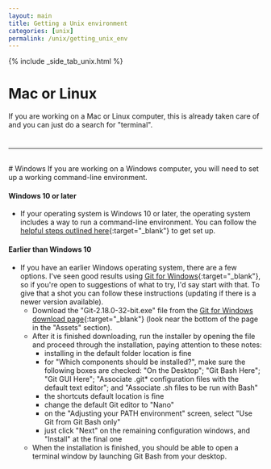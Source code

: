 ```yaml
---
layout: main
title: Getting a Unix environment
categories: [unix]
permalink: /unix/getting_unix_env
---
```


{% include _side_tab_unix.html %}

# Mac or Linux
If you are working on a Mac or Linux computer, this is already taken care of and you can just do a search for "terminal".  

<hr style="height:10px; visibility:hidden;" />

---
<br>
# Windows
If you are working on a Windows computer, you will need to set up a working command-line environment.

#### Windows 10 or later
* If your operating system is Windows 10 or later, the operating system includes a way to run a command-line environment. You can follow the [helpful steps outlined here](https://www.howtogeek.com/249966/how-to-install-and-use-the-linux-bash-shell-on-windows-10/){:target="_blank"} to get set up.


#### Earlier than Windows 10
* If you have an earlier Windows operating system, there are a few options. I've seen good results using [Git for Windows](https://gitforwindows.org/){:target="_blank"}, so if you're open to suggestions of what to try, I'd say start with that. To give that a shot you can follow these instructions (updating if there is a newer version available).  
  * Download the "Git-2.18.0-32-bit.exe" file from the [Git for Windows download page](https://github.com/git-for-windows/git/releases/tag/v2.18.0.windows.1){:target="_blank"} (look near the bottom of the page in the "Assets" section).  
  * After it is finished downloading, run the installer by opening the file and proceed through the installation, paying attention to these notes:  
    * installing in the default folder location is fine
    * for "Which components should be installed?", make sure the following boxes are checked: "On the Desktop"; "Git Bash Here"; "Git GUI Here"; "Associate .git* configuration files with the default text editor"; and "Associate .sh files to be run with Bash"
    * the shortcuts default location is fine
    * change the default Git editor to "Nano"
    * on the "Adjusting your PATH environment" screen, select "Use Git from Git Bash only"
    * just click "Next" on the remaining configuration windows, and "Install" at the final one
  * When the installation is finished, you should be able to open a terminal window by launching Git Bash from your desktop. 

